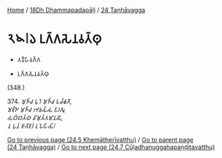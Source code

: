 
[Home](/) / [18Dh Dhammapadapāḷi](../../18Dh.md) / [24 Taṇhāvagga](../24.md)

# 𑁨𑁪𑁇𑁬 𑀉𑀕𑁆𑀕𑀲𑁂𑀦𑀯𑀢𑁆𑀣𑀼

* 𑀢𑀡𑁆𑀳𑀸𑀯𑀕𑁆𑀕

* 𑀉𑀕𑁆𑀕𑀲𑁂𑀦𑀯𑀢𑁆𑀣𑀼

(348.)

374\. _𑀫𑀼𑀜𑁆𑀘 𑀧𑀼𑀭𑁂 𑀫𑀼𑀜𑁆𑀘 𑀧𑀘𑁆𑀙𑀢𑁄,_  
_𑀫𑀚𑁆𑀛𑁂 𑀫𑀼𑀜𑁆𑀘 𑀪𑀯𑀲𑁆𑀲 𑀧𑀸𑀭𑀕𑀽;_  
_𑀲𑀩𑁆𑀩𑀢𑁆𑀣 𑀯𑀺𑀫𑀼𑀢𑁆𑀢𑀫𑀸𑀦𑀲𑁄,_  
_𑀦 𑀧𑀼𑀦𑀁 𑀚𑀸𑀢𑀺𑀚𑀭𑀁 𑀉𑀧𑁂𑀳𑀺𑀲𑀺𑁇_  


[Go to previous page (24.5 Khemātherīvatthu)](24.5.md) / [Go to parent page (24 Taṇhāvagga)](../24.md) / [Go to next page (24.7 Cūḷadhanuggahapaṇḍitavatthu)](24.7.md)


